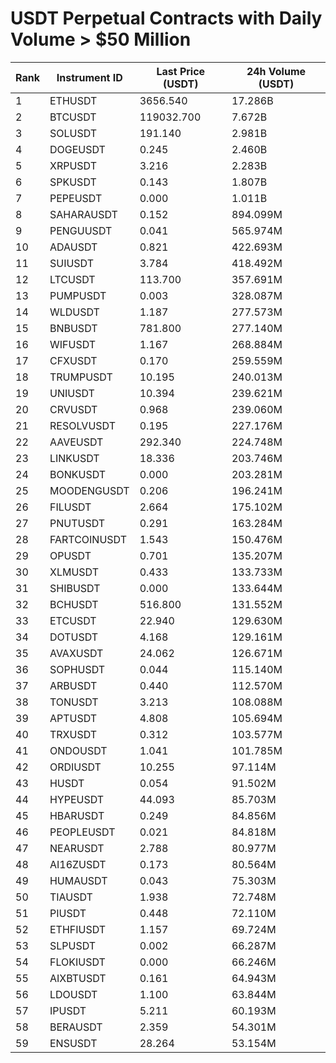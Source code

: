 # USDT Perpetual Contracts with Daily Volume > $50 Million

| Rank | Instrument ID | Last Price (USDT) | 24h Volume (USDT) |
|------|---------------|-------------------|-------------------|
| 1 | ETHUSDT | 3656.540 | 17.286B |
| 2 | BTCUSDT | 119032.700 | 7.672B |
| 3 | SOLUSDT | 191.140 | 2.981B |
| 4 | DOGEUSDT | 0.245 | 2.460B |
| 5 | XRPUSDT | 3.216 | 2.283B |
| 6 | SPKUSDT | 0.143 | 1.807B |
| 7 | PEPEUSDT | 0.000 | 1.011B |
| 8 | SAHARAUSDT | 0.152 | 894.099M |
| 9 | PENGUUSDT | 0.041 | 565.974M |
| 10 | ADAUSDT | 0.821 | 422.693M |
| 11 | SUIUSDT | 3.784 | 418.492M |
| 12 | LTCUSDT | 113.700 | 357.691M |
| 13 | PUMPUSDT | 0.003 | 328.087M |
| 14 | WLDUSDT | 1.187 | 277.573M |
| 15 | BNBUSDT | 781.800 | 277.140M |
| 16 | WIFUSDT | 1.167 | 268.884M |
| 17 | CFXUSDT | 0.170 | 259.559M |
| 18 | TRUMPUSDT | 10.195 | 240.013M |
| 19 | UNIUSDT | 10.394 | 239.621M |
| 20 | CRVUSDT | 0.968 | 239.060M |
| 21 | RESOLVUSDT | 0.195 | 227.176M |
| 22 | AAVEUSDT | 292.340 | 224.748M |
| 23 | LINKUSDT | 18.336 | 203.746M |
| 24 | BONKUSDT | 0.000 | 203.281M |
| 25 | MOODENGUSDT | 0.206 | 196.241M |
| 26 | FILUSDT | 2.664 | 175.102M |
| 27 | PNUTUSDT | 0.291 | 163.284M |
| 28 | FARTCOINUSDT | 1.543 | 150.476M |
| 29 | OPUSDT | 0.701 | 135.207M |
| 30 | XLMUSDT | 0.433 | 133.733M |
| 31 | SHIBUSDT | 0.000 | 133.644M |
| 32 | BCHUSDT | 516.800 | 131.552M |
| 33 | ETCUSDT | 22.940 | 129.630M |
| 34 | DOTUSDT | 4.168 | 129.161M |
| 35 | AVAXUSDT | 24.062 | 126.671M |
| 36 | SOPHUSDT | 0.044 | 115.140M |
| 37 | ARBUSDT | 0.440 | 112.570M |
| 38 | TONUSDT | 3.213 | 108.088M |
| 39 | APTUSDT | 4.808 | 105.694M |
| 40 | TRXUSDT | 0.312 | 103.577M |
| 41 | ONDOUSDT | 1.041 | 101.785M |
| 42 | ORDIUSDT | 10.255 | 97.114M |
| 43 | HUSDT | 0.054 | 91.502M |
| 44 | HYPEUSDT | 44.093 | 85.703M |
| 45 | HBARUSDT | 0.249 | 84.856M |
| 46 | PEOPLEUSDT | 0.021 | 84.818M |
| 47 | NEARUSDT | 2.788 | 80.977M |
| 48 | AI16ZUSDT | 0.173 | 80.564M |
| 49 | HUMAUSDT | 0.043 | 75.303M |
| 50 | TIAUSDT | 1.938 | 72.748M |
| 51 | PIUSDT | 0.448 | 72.110M |
| 52 | ETHFIUSDT | 1.157 | 69.724M |
| 53 | SLPUSDT | 0.002 | 66.287M |
| 54 | FLOKIUSDT | 0.000 | 66.246M |
| 55 | AIXBTUSDT | 0.161 | 64.943M |
| 56 | LDOUSDT | 1.100 | 63.844M |
| 57 | IPUSDT | 5.211 | 60.193M |
| 58 | BERAUSDT | 2.359 | 54.301M |
| 59 | ENSUSDT | 28.264 | 53.154M |
